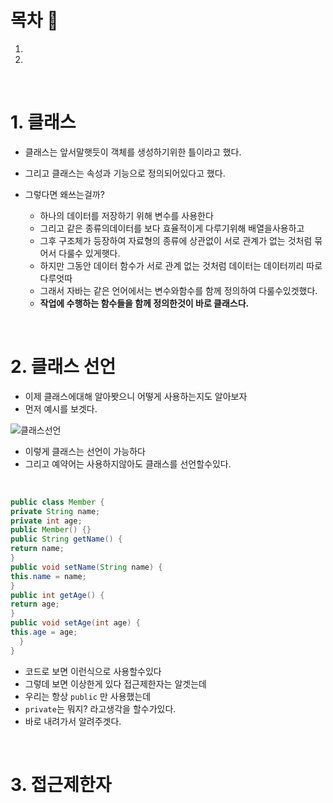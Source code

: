 # 목차 🔖 
1.
2.


<br/>



# 1. 클래스

- 클래스는 앞서말햇듯이 객체를 생성하기위한 틀이라고 했다.
- 그리고 클래스는 속성과 기능으로 정의되어있다고 했다.
- 그렇다면 왜쓰는걸까?

  - 하나의 데이터를 저장하기 위해 변수를 사용한다
  - 그리고 같은 종류의데이터를 보다 효율적이게 다루기위해 배열을사용하고
  - 그후 구조체가 등장하여 자료형의 종류에 상관없이 서로 관계가 없는 것처럼 묶어서 다룰수 있게햇다.
  - 하지만 그동안 데이터 함수가 서로 관계 없는 것처럼 데이터는 데이터끼리 따로 다루엇따
  - 그래서 자바는 같은 언어에서는 변수와함수를 함께 정의하여 다룰수있겟했다.
  - **작업에 수행하는 함수들을 함께 정의한것이 바로 클래스다.**

<br/>


# 2. 클래스 선언

- 이제 클래스에대해 알아봣으니 어떻게 사용하는지도 알아보자
- 먼저 예시를 보겟다.

![클래스선언](https://user-images.githubusercontent.com/126074577/226104874-6dad51dd-7318-4dd2-bd10-69df5f69abc8.png)

- 이렇게 클래스는 선언이 가능하다
- 그리고 예약어는 사용하지않아도 클래스를 선언할수있다.

<br/>

```java
public class Member {
private String name;
private int age;
public Member() {}
public String getName() {
return name;
}
public void setName(String name) {
this.name = name;
}
public int getAge() {
return age;
}
public void setAge(int age) {
this.age = age;
  }
}
``` 

- 코드로 보면 이런식으로 사용할수있다
- 그렇데 보면 이상한게 있다 접근제한자는 알겟는데
- 우리는 항상  <code>public</code> 만 사용했는데
- <code>private</code>는 뭐지? 라고생각을 할수가있다. 
- 바로 내려가서 알려주겟다.

<br/>

# 3. 접근제한자


